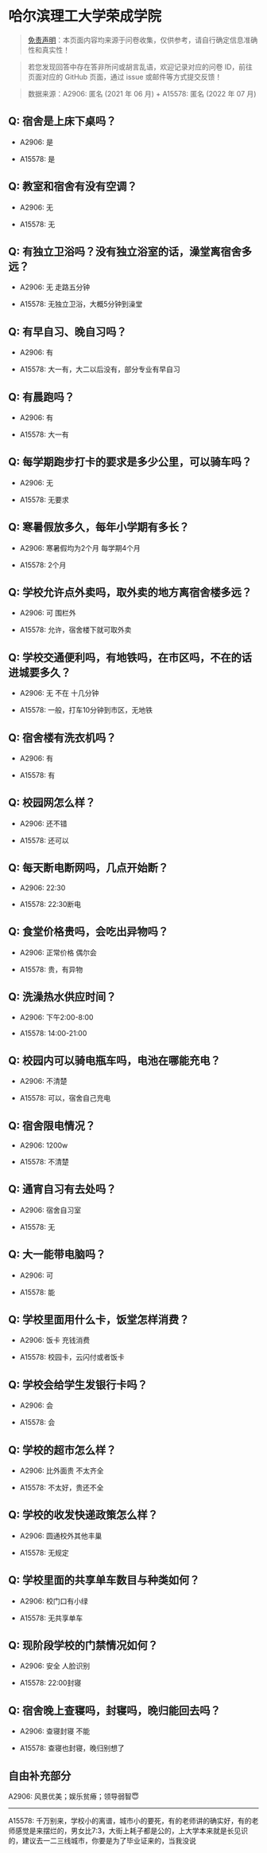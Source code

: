# 哈尔滨理工大学荣成学院

> [免责声明](https://colleges.chat/#_3)：本页面内容均来源于问卷收集，仅供参考，请自行确定信息准确性和真实性！

> 若您发现回答中存在答非所问或胡言乱语，欢迎记录对应的问卷 ID，前往页面对应的 GitHub 页面，通过 issue 或邮件等方式提交反馈！

> 数据来源：A2906: 匿名 (2021 年 06 月) + A15578: 匿名 (2022 年 07 月)

## Q: 宿舍是上床下桌吗？

- A2906: 是

- A15578: 是

## Q: 教室和宿舍有没有空调？

- A2906: 无

- A15578: 无

## Q: 有独立卫浴吗？没有独立浴室的话，澡堂离宿舍多远？

- A2906: 无 走路五分钟

- A15578: 无独立卫浴，大概5分钟到澡堂

## Q: 有早自习、晚自习吗？

- A2906: 有

- A15578: 大一有，大二以后没有，部分专业有早自习

## Q: 有晨跑吗？

- A2906: 有

- A15578: 大一有

## Q: 每学期跑步打卡的要求是多少公里，可以骑车吗？

- A2906: 无

- A15578: 无要求

## Q: 寒暑假放多久，每年小学期有多长？

- A2906: 寒暑假均为2个月 每学期4个月

- A15578: 2个月

## Q: 学校允许点外卖吗，取外卖的地方离宿舍楼多远？

- A2906: 可 围栏外

- A15578: 允许，宿舍楼下就可取外卖

## Q: 学校交通便利吗，有地铁吗，在市区吗，不在的话进城要多久？

- A2906: 无 不在 十几分钟

- A15578: 一般，打车10分钟到市区，无地铁

## Q: 宿舍楼有洗衣机吗？

- A2906: 有

- A15578: 有

## Q: 校园网怎么样？

- A2906: 还不错

- A15578: 还可以

## Q: 每天断电断网吗，几点开始断？

- A2906: 22:30

- A15578: 22:30断电

## Q: 食堂价格贵吗，会吃出异物吗？

- A2906: 正常价格 偶尔会

- A15578: 贵，有异物

## Q: 洗澡热水供应时间？

- A2906: 下午2:00-8:00

- A15578: 14:00-21:00

## Q: 校园内可以骑电瓶车吗，电池在哪能充电？

- A2906: 不清楚

- A15578: 可以，宿舍自己充电

## Q: 宿舍限电情况？

- A2906: 1200w

- A15578: 不清楚

## Q: 通宵自习有去处吗？

- A2906: 宿舍自习室

- A15578: 无

## Q: 大一能带电脑吗？

- A2906: 可

- A15578: 能

## Q: 学校里面用什么卡，饭堂怎样消费？

- A2906: 饭卡 充钱消费

- A15578: 校园卡，云闪付或者饭卡

## Q: 学校会给学生发银行卡吗？

- A2906: 会

- A15578: 会

## Q: 学校的超市怎么样？

- A2906: 比外面贵 不太齐全

- A15578: 不太好，贵还不全

## Q: 学校的收发快递政策怎么样？

- A2906: 圆通校外其他丰巢

- A15578: 无规定

## Q: 学校里面的共享单车数目与种类如何？

- A2906: 校门口有小绿

- A15578: 无共享单车

## Q: 现阶段学校的门禁情况如何？

- A2906: 安全 人脸识别

- A15578: 22:00封寝

## Q: 宿舍晚上查寝吗，封寝吗，晚归能回去吗？

- A2906: 查寝封寝 不能

- A15578: 查寝也封寝，晚归别想了

## 自由补充部分

A2906: 风景优美；娱乐贫瘠；领导弱智😇

***

A15578: 千万别来，学校小的离谱，城市小的要死，有的老师讲的确实好，有的老师感觉是来摆烂的，男女比7:3，大街上耗子都是公的，上大学本来就是长见识的，建议去一二三线城市，你要是为了毕业证来的，当我没说
